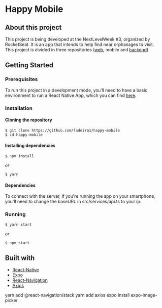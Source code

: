 # Happy Mobile

## About this project
This project is being developed at the NextLevelWeek #3, organized by RocketSeat. It is an app that intends to help find near orphanages to visit. This project is divided in three repositories ([web](https://github.com/ladeira1/happy-web), mobile and [backend](https://github.com/ladeira1/happy-server)).

## Getting Started
### Prerequisites
To run this project in a development mode, you'll need to have a basic environment to run a React Native App, which you can find [here](https://reactnative.dev/docs/getting-started).

### Installation
#### Cloning the repository
```
$ git clone https://github.com/ladeira1/happy-mobile
$ cd happy-mobile
```

#### Installing dependencies
```
$ npm install
```
_or_
```
$ yarn
```

#### Dependencies
To connect with the server, if you're running the app on your smartphone, you'll need to change the baseURL in src/services/api.ts to your ip.

### Running
```
$ yarn start
```
_or_
```
$ npm start
```

## Built with
- [React-Native](https://reactnative.dev/)
- [Expo](https://expo.io/)
- [React-Navigation](https://reactnavigation.org/)
- [Axios](https://github.com/axios/axios)


yarn add @react-navigation/stack
yarn add axios
expo install expo-image-picker